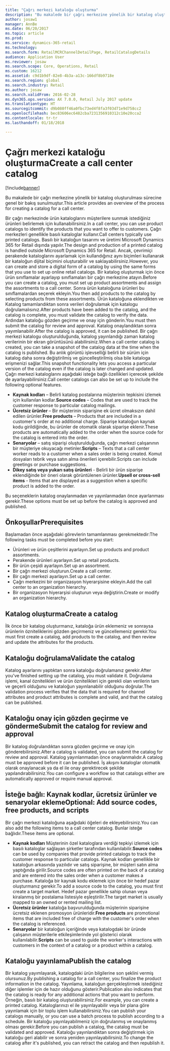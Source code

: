 ```yaml
---
title: "Çağrı merkezi kataloğu oluşturma"
description: "Bu makalede bir çağrı merkezine yönelik bir katalog oluşturulması sürecine genel bir bakış sunulmuştur."
author: josaw1
manager: AnnBe
ms.date: 06/20/2017
ms.topic: article
ms.prod: 
ms.service: dynamics-365-retail
ms.technology: 
ms.search.form: RetailMCRChannelDetailPage, RetailCatalogDetails
audience: Application User
ms.reviewer: josaw
ms.search.scope: Core, Operations, Retail
ms.custom: 16212
ms.assetid: c9d1b9df-82e8-4b3a-a13c-166df8b9718e
ms.search.region: global
ms.search.industry: Retail
ms.author: josaw
ms.search.validFrom: 2016-02-28
ms.dyn365.ops.version: AX 7.0.0, Retail July 2017 update
ms.translationtype: HT
ms.sourcegitcommit: d9b080ff46a0fbc73ed4f8fa3f03d71e9d758cc2
ms.openlocfilehash: bec83606ec6482cba7231356910312c10e20cca2
ms.contentlocale: tr-tr
ms.lasthandoff: 01/18/2018

---
```


# <a name="create-a-call-center-catalog"></a><span data-ttu-id="9953c-103">Çağrı merkezi kataloğu oluşturma</span><span class="sxs-lookup"><span data-stu-id="9953c-103">Create a call center catalog</span></span>

[!include[banner](includes/banner.md)]


<span data-ttu-id="9953c-104">Bu makalede bir çağrı merkezine yönelik bir katalog oluşturulması sürecine genel bir bakış sunulmuştur.</span><span class="sxs-lookup"><span data-stu-id="9953c-104">This article provides an overview of the process for creating a catalog for a call center.</span></span> 

<span data-ttu-id="9953c-105">Bir çağrı merkezinde ürün kataloglarını müşterilere sunmak istediğiniz ürünleri belirlemek için kullanabilirsiniz.</span><span class="sxs-lookup"><span data-stu-id="9953c-105">In a call center, you can use product catalogs to identify the products that you want to offer to customers.</span></span> <span data-ttu-id="9953c-106">Çağrı merkezleri genellikle basılı kataloglar kullanır.</span><span class="sxs-lookup"><span data-stu-id="9953c-106">Call centers typically use printed catalogs.</span></span> <span data-ttu-id="9953c-107">Basılı bir kataloğun tasarımı ve üretimi Microsoft Dynamics 365 for Retail dışında yapılır.</span><span class="sxs-lookup"><span data-stu-id="9953c-107">The design and production of a printed catalog is handled outside Microsoft Dynamics 365 for Retail.</span></span> <span data-ttu-id="9953c-108">Ancak, çevrimiçi perakende kataloglarını ayarlamak için kullandığınız aynı biçimleri kullanarak bir kataloğun dijital biçimini oluşturabilir ve saklayabilirsiniz.</span><span class="sxs-lookup"><span data-stu-id="9953c-108">However, you can create and store a digital form of a catalog by using the same forms that you use to set up online retail catalogs.</span></span> <span data-ttu-id="9953c-109">Bir katalog oluşturmak için önce ürün sınıflamalar ayarlayıp sınıflamaları bir çağrı merkezine atayın.</span><span class="sxs-lookup"><span data-stu-id="9953c-109">Before you can create a catalog, you must set up product assortments and assign the assortments to a call center.</span></span> <span data-ttu-id="9953c-110">Sonra ürün kataloğuna ürünleri bu sınıflamalardan seçerek ekleyin.</span><span class="sxs-lookup"><span data-stu-id="9953c-110">You then add products to the catalog by selecting products from these assortments.</span></span> <span data-ttu-id="9953c-111">Ürün kataloğuna eklendikten ve Katalog tamamlandıktan sonra verileri doğrulamak için katalogu doğrulamalısınız.</span><span class="sxs-lookup"><span data-stu-id="9953c-111">After products have been added to the catalog, and the catalog is complete, you must validate the catalog to verify the data.</span></span> <span data-ttu-id="9953c-112">Ardından kataloğu gözden geçirme ve onay için gönderin.</span><span class="sxs-lookup"><span data-stu-id="9953c-112">You must then submit the catalog for review and approval.</span></span> <span data-ttu-id="9953c-113">Katalog onaylandıktan sonra yayımlanabilir.</span><span class="sxs-lookup"><span data-stu-id="9953c-113">After the catalog is approved, it can be published.</span></span> <span data-ttu-id="9953c-114">Bir çağrı merkezi katalogu oluşturulduğunda, katalog yayınlandığı zaman katalog verilerinin bir ekran görüntüsünü alabilirsiniz.</span><span class="sxs-lookup"><span data-stu-id="9953c-114">When a call center catalog is created, you can take a snapshot of the catalog data at the time when the catalog is published.</span></span> <span data-ttu-id="9953c-115">Bu anlık görüntü işlevselliği belirli bir sürüm için katalog daha sonra değiştirilmiş ve güncelleştirilmiş olsa bile kataloga erişmenizi sağlar.</span><span class="sxs-lookup"><span data-stu-id="9953c-115">This snapshot functionality lets you access a particular version of the catalog even if the catalog is later changed and updated.</span></span> <span data-ttu-id="9953c-116">Çağrı merkezi kataloglarını aşağıdaki isteğe bağlı özellikleri içerecek şekilde de ayarlayabilirsiniz.</span><span class="sxs-lookup"><span data-stu-id="9953c-116">Call center catalogs can also be set up to include the following optional features.</span></span>

-   <span data-ttu-id="9953c-117">**Kaynak kodları** – Belirli katalog postalarına müşterinin tepkisini izlemek için kullanılan kodlar.</span><span class="sxs-lookup"><span data-stu-id="9953c-117">**Source codes** – Codes that are used to track the customer response to particular catalog mailings.</span></span>
-   <span data-ttu-id="9953c-118">**Ücretsiz ürünler** – Bir müşterinin siparişine ek ücret olmaksızın dahil edilen ürünler.</span><span class="sxs-lookup"><span data-stu-id="9953c-118">**Free products** – Products that are included in a customer's order at no additional charge.</span></span> <span data-ttu-id="9953c-119">Siparişe kataloğun kaynak kodu girildiğinde, bu ürünler de otomatik olarak siparişe eklenir.</span><span class="sxs-lookup"><span data-stu-id="9953c-119">These products are automatically added to the order when the source code for the catalog is entered into the order.</span></span>
-   <span data-ttu-id="9953c-120">**Senaryolar** – satış siparişi oluşturulduğunda, çağrı merkezi çalışanının bir müşteriye okuyacağı metinler.</span><span class="sxs-lookup"><span data-stu-id="9953c-120">**Scripts** – Texts that a call center worker reads to a customer when a sales order is being created.</span></span> <span data-ttu-id="9953c-121">Komut dosyaları tebrik veya satın alma önerileri içerebilir.</span><span class="sxs-lookup"><span data-stu-id="9953c-121">Scripts can include greetings or purchase suggestions.</span></span>
-   <span data-ttu-id="9953c-122">**Dikey satış veya yukarı satış ürünleri** - Belirli bir ürün siparişe eklendiğinde bir öneri olarak görüntülenen ürünler.</span><span class="sxs-lookup"><span data-stu-id="9953c-122">**Upsell or cross-sell items** - Items that are displayed as a suggestion when a specific product is added to the order.</span></span>

<span data-ttu-id="9953c-123">Bu seçeneklerin katalog onaylanmadan ve yayınlanmadan önce ayarlanması gerekir.</span><span class="sxs-lookup"><span data-stu-id="9953c-123">These options must be set up before the catalog is approved and published.</span></span>

## <a name="prerequisites"></a><span data-ttu-id="9953c-124">Önkoşullar</span><span class="sxs-lookup"><span data-stu-id="9953c-124">Prerequisites</span></span>
<span data-ttu-id="9953c-125">Başlamadan önce aşağıdaki görevlerin tamamlanması gerekmektedir:</span><span class="sxs-lookup"><span data-stu-id="9953c-125">The following tasks must be completed before you start:</span></span>

-   <span data-ttu-id="9953c-126">Ürünleri ve ürün çeşitlerini ayarlayın.</span><span class="sxs-lookup"><span data-stu-id="9953c-126">Set up products and product assortments.</span></span>
-   <span data-ttu-id="9953c-127">Perakende ürünleri ayarlayın.</span><span class="sxs-lookup"><span data-stu-id="9953c-127">Set up retail products.</span></span>
-   <span data-ttu-id="9953c-128">Bir ürün çeşidi ayarlayın.</span><span class="sxs-lookup"><span data-stu-id="9953c-128">Set up an assortment.</span></span>
-   <span data-ttu-id="9953c-129">Bir çağrı merkezi oluşturun.</span><span class="sxs-lookup"><span data-stu-id="9953c-129">Create a call center.</span></span>
-   <span data-ttu-id="9953c-130">Bir çağrı merkezi ayarlayın.</span><span class="sxs-lookup"><span data-stu-id="9953c-130">Set up a call center.</span></span>
-   <span data-ttu-id="9953c-131">Çağrı merkezini bir organizasyon hiyerarşisine ekleyin.</span><span class="sxs-lookup"><span data-stu-id="9953c-131">Add the call center to an organization hierarchy.</span></span>
-   <span data-ttu-id="9953c-132">Bir organizasyon hiyerarşisi oluşturun veya değiştirin.</span><span class="sxs-lookup"><span data-stu-id="9953c-132">Create or modify an organization hierarchy.</span></span>

## <a name="create-a-catalog"></a><span data-ttu-id="9953c-133">Katalog oluşturma</span><span class="sxs-lookup"><span data-stu-id="9953c-133">Create a catalog</span></span>
<span data-ttu-id="9953c-134">İlk önce bir katalog oluşturmanız, kataloğa ürün eklemeniz ve sonraysa ürünlerin özniteliklerini gözden geçirmeniz ve güncellemeniz gerekir.</span><span class="sxs-lookup"><span data-stu-id="9953c-134">You must first create a catalog, add products to the catalog, and then review and update the attributes for the products.</span></span>

## <a name="validate-the-catalog"></a><span data-ttu-id="9953c-135">Kataloğu doğrulama</span><span class="sxs-lookup"><span data-stu-id="9953c-135">Validate the catalog</span></span>
<span data-ttu-id="9953c-136">Katalog ayarlarını yaptıktan sonra kataloğu doğrulamanız gerekir.</span><span class="sxs-lookup"><span data-stu-id="9953c-136">After you've finished setting up the catalog, you must validate it.</span></span> <span data-ttu-id="9953c-137">Doğrulama işlemi, kanal öznitelikleri ve ürün öznitelikleri için gerekli olan verilerin tam ve geçerli olduğunu ve kataloğun yayınlanabilir olduğunu doğrular.</span><span class="sxs-lookup"><span data-stu-id="9953c-137">The validation process verifies that the data that is required for channel attributes and product attributes is complete and valid, and that the catalog can be published.</span></span>

## <a name="submit-the-catalog-for-review-and-approval"></a><span data-ttu-id="9953c-138">Kataloğu onay için gözden geçirme ve gönderme</span><span class="sxs-lookup"><span data-stu-id="9953c-138">Submit the catalog for review and approval</span></span>
<span data-ttu-id="9953c-139">Bir katalog doğrulandıktan sonra gözden geçirme ve onay için gönderebilirsiniz.</span><span class="sxs-lookup"><span data-stu-id="9953c-139">After a catalog is validated, you can submit the catalog for review and approval.</span></span> <span data-ttu-id="9953c-140">Katalog yayınlanmadan önce onaylanmalıdır.</span><span class="sxs-lookup"><span data-stu-id="9953c-140">A catalog must be approved before it can be published.</span></span> <span data-ttu-id="9953c-141">İş akışını kataloglar otomatik olarak onaylanacak ya da el ile onay gerektirecek şekilde yapılandırabilirsiniz.</span><span class="sxs-lookup"><span data-stu-id="9953c-141">You can configure a workflow so that catalogs either are automatically approved or require manual approval.</span></span>

## <a name="optional-add-source-codes-free-products-and-scripts"></a><span data-ttu-id="9953c-142">İsteğe bağlı: Kaynak kodlar, ücretsiz ürünler ve senaryolar ekleme</span><span class="sxs-lookup"><span data-stu-id="9953c-142">Optional: Add source codes, free products, and scripts</span></span>
<span data-ttu-id="9953c-143">Bir çağrı merkezi kataloğuna aşağıdaki öğeleri de ekleyebilirsiniz.</span><span class="sxs-lookup"><span data-stu-id="9953c-143">You can also add the following items to a call center catalog.</span></span> <span data-ttu-id="9953c-144">Bunlar isteğe bağlıdır.</span><span class="sxs-lookup"><span data-stu-id="9953c-144">These items are optional.</span></span>

-   <span data-ttu-id="9953c-145">**Kaynak kodları** Müşterinin özel kataloglara verdiği tepkiyi izlemek için basılı kataloglar sağlayan şirketler tarafından kullanılabilir.</span><span class="sxs-lookup"><span data-stu-id="9953c-145">**Source codes** can be used by companies that provide printed catalogs to track the customer response to particular catalogs.</span></span> <span data-ttu-id="9953c-146">Kaynak kodları genellikle bir kataloğun arkasında yazılıdır ve satış siparişine, bir müşteri satın alma yaptığında girilir.</span><span class="sxs-lookup"><span data-stu-id="9953c-146">Source codes are often printed on the back of a catalog and are entered into the sales order when a customer makes a purchase.</span></span> <span data-ttu-id="9953c-147">Kataloğa bir kaynak kodu eklemek için önce bir hedef pazar oluşturmanız gerekir.</span><span class="sxs-lookup"><span data-stu-id="9953c-147">To add a source code to the catalog, you must first create a target market.</span></span> <span data-ttu-id="9953c-148">Hedef pazar genellikle sahip olunan veya kiralanmış bir postalama listesiyle eşleştirilir.</span><span class="sxs-lookup"><span data-stu-id="9953c-148">The target market is usually mapped to an owned or rented mailing list.</span></span>
-   <span data-ttu-id="9953c-149">**Ücretsiz ürünler** kataloğa başvurulduğunda müşterinin siparişine ücretsiz eklenen promosyon ürünleridir.</span><span class="sxs-lookup"><span data-stu-id="9953c-149">**Free products** are promotional items that are included free of charge with the customer's order when the catalog is referenced.</span></span>
-   <span data-ttu-id="9953c-150">**Senaryolar** bir kataloğun içeriğinde veya katalogdaki bir üründe çalışanın müşterilerle etkileşimlerinde yol gösterici olarak kullanılabilir.</span><span class="sxs-lookup"><span data-stu-id="9953c-150">**Scripts** can be used to guide the worker's interactions with customers in the context of a catalog or a product within a catalog.</span></span>

## <a name="publish-the-catalog"></a><span data-ttu-id="9953c-151">Kataloğu yayınlama</span><span class="sxs-lookup"><span data-stu-id="9953c-151">Publish the catalog</span></span>
<span data-ttu-id="9953c-152">Bir katalog yayımlayarak, katalogdaki ürün bilgilerine son şeklini vermiş olursunuz.</span><span class="sxs-lookup"><span data-stu-id="9953c-152">By publishing a catalog for a call center, you finalize the product information in the catalog.</span></span> <span data-ttu-id="9953c-153">Yayınlama, kataloğun gerçekleştirmek istediğiniz diğer işlemler için de hazır olduğunu gösterir.</span><span class="sxs-lookup"><span data-stu-id="9953c-153">Publication also indicates that the catalog is ready for any additional actions that you want to perform.</span></span> <span data-ttu-id="9953c-154">Örneğin, basılı bir katalog oluşturabilirsiniz.</span><span class="sxs-lookup"><span data-stu-id="9953c-154">For example, you can create a printed catalog.</span></span> <span data-ttu-id="9953c-155">Kataloglarınızı el ile yayınlayabilir veya bir plana göre yayınlamak için bir toplu işlem kullanabilirsiniz.</span><span class="sxs-lookup"><span data-stu-id="9953c-155">You can publish your catalogs manually, or you can use a batch process to publish according to a schedule.</span></span> <span data-ttu-id="9953c-156">Bir kataloğu yayınlayabilmeniz için doğrulanmış ve onaylanmış olması gerekir.</span><span class="sxs-lookup"><span data-stu-id="9953c-156">Before you can publish a catalog, the catalog must be validated and approved.</span></span> <span data-ttu-id="9953c-157">Kataloğu yayınlandıktan sonra değiştirmek için kataloğu geri alabilir ve sonra yeniden yayınlayabilirsiniz.</span><span class="sxs-lookup"><span data-stu-id="9953c-157">To change the catalog after it's published, you can retract the catalog and then republish it.</span></span>




